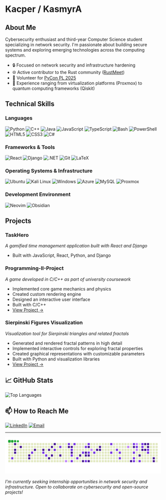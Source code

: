 # Kacper / KasmyrA

## About Me
Cybersecurity enthusiast and third-year Computer Science student specializing in network security. I'm passionate about building secure systems and exploring emerging technologies across the computing spectrum.

- 🔒 Focused on network security and infrastructure hardening
- 🌐 Active contributor to the Rust community ([RustMeet](https://rustmeet.eu/))
- 🐍 Volunteer for [PyCon PL 2025](https://pl.pycon.org/2025/)
- 🧪 Experience ranging from virtualization platforms (Proxmox) to quantum computing frameworks (Qiskit)

## Technical Skills

### Languages
![Python](https://img.shields.io/badge/-Python-3776AB?style=flat-square&logo=python&logoColor=white)
![C++](https://img.shields.io/badge/-C++-00599C?style=flat-square&logo=c%2B%2B&logoColor=white)
![Java](https://img.shields.io/badge/-Java-ED8B00?style=flat-square&logo=openjdk&logoColor=white)
![JavaScript](https://img.shields.io/badge/-JavaScript-F7DF1E?style=flat-square&logo=javascript&logoColor=black)
![TypeScript](https://img.shields.io/badge/-TypeScript-3178C6?style=flat-square&logo=typescript&logoColor=white)
![Bash](https://img.shields.io/badge/-Bash-4EAA25?style=flat-square&logo=gnu-bash&logoColor=white)
![PowerShell](https://img.shields.io/badge/-PowerShell-5391FE?style=flat-square&logo=powershell&logoColor=white)
![HTML5](https://img.shields.io/badge/-HTML5-E34F26?style=flat-square&logo=html5&logoColor=white)
![CSS3](https://img.shields.io/badge/-CSS3-1572B6?style=flat-square&logo=css3&logoColor=white)
![C#](https://img.shields.io/badge/-C%23-239120?style=flat-square&logo=c-sharp&logoColor=white) 

### Frameworks & Tools
![React](https://img.shields.io/badge/-React-61DAFB?style=flat-square&logo=react&logoColor=black)
![Django](https://img.shields.io/badge/-Django-092E20?style=flat-square&logo=django&logoColor=white)
![.NET](https://img.shields.io/badge/-.NET-512BD4?style=flat-square&logo=dotnet&logoColor=white)
![Git](https://img.shields.io/badge/-Git-F05032?style=flat-square&logo=git&logoColor=white)
![LaTeX](https://img.shields.io/badge/-LaTeX-008080?style=flat-square&logo=latex&logoColor=white)

### Operating Systems & Infrastructure
![Ubuntu](https://img.shields.io/badge/-Ubuntu-E95420?style=flat-square&logo=ubuntu&logoColor=white)
![Kali Linux](https://img.shields.io/badge/-Kali%20Linux-557C94?style=flat-square&logo=kali-linux&logoColor=white)
![Windows](https://img.shields.io/badge/-Windows-0078D6?style=flat-square&logo=windows&logoColor=white)
![Azure](https://img.shields.io/badge/-Azure-0089D6?style=flat-square&logo=microsoft-azure&logoColor=white)
![MySQL](https://img.shields.io/badge/-MySQL-4479A1?style=flat-square&logo=mysql&logoColor=white)
![Proxmox](https://img.shields.io/badge/-Proxmox-E57000?style=flat-square&logo=proxmox&logoColor=white)

### Development Environment
![Neovim](https://img.shields.io/badge/-Neovim-57A143?style=flat-square&logo=neovim&logoColor=white)
![Obsidian](https://img.shields.io/badge/-Obsidian-483699?style=flat-square&logo=obsidian&logoColor=white)

## Projects

### TaskHero
*A gamified time management application built with React and Django*
- Built with JavaScript, React, Python, and Django

### Programming-II-Project
*A game developed in C/C++ as part of university coursework*
- Implemented core game mechanics and physics
- Created custom rendering engine
- Designed an interactive user interface
- Built with C/C++
- [View Project →](https://github.com/KasmyrA/Programming-II-project)

### Sierpinski Figures Visualization
*Visualization tool for Sierpinski triangles and related fractals*
- Generated and rendered fractal patterns in high detail
- Implemented interactive controls for exploring fractal properties
- Created graphical representations with customizable parameters
- Built with Python and visualization libraries
- [View Project →](https://github.com/KasmyrA/Sierpinski-figures)

## 📈 GitHub Stats

![Top Languages](https://github-profile-summary-cards.vercel.app/api/cards/repos-per-language?username=KasmyrA&theme=nord_dark)

## 📫 How to Reach Me

[![LinkedIn](https://img.shields.io/badge/-LinkedIn-0077B5?style=flat-square&logo=linkedin&logoColor=white)](https://www.linkedin.com/in/kacper-smyrak-596761241/)
[![Email](https://img.shields.io/badge/-Email-D14836?style=flat-square&logo=gmail&logoColor=white)](mailto:1kacpersmyrak@gmail.com)

---

![Snake animation](https://github.com/KasmyrA/KasmyrA/blob/output/github-snake-dark-purple.gif)


*I'm currently seeking internship opportunities in network security and infrastructure. Open to collaborate on cybersecurity and open-source projects!*

